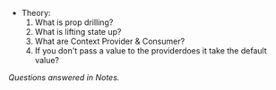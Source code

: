 * Theory:
  1) What is prop drilling?
  2) What is lifting state up?
  3) What are Context Provider & Consumer?
  4) If you don't pass a value to the providerdoes it take the default value?

*Questions answered in Notes.*